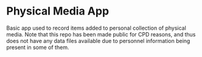 # Physical Media App
 Basic app used to record items added to personal collection of physical media. Note that this repo has been made public for CPD reasons, and thus does not have any data files available due to personnel information being present in some of them.
